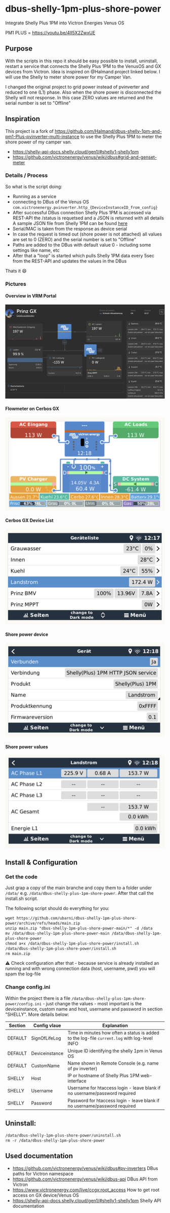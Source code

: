 # dbus-shelly-1pm-plus-shore-power
Integrate Shelly Plus 1PM into Victron Energies Venus OS

PM1 PLUS = https://youtu.be/4lI5X2ZwxUE

## Purpose
With the scripts in this repo it should be easy possible to install, uninstall, restart a service that connects the Shelly Plus 1PM to the VenusOS and GX devices from Victron. Idea is inspired on @Halmand project linked below.
I will use the Shelly to meter shore power for my Camper Van.

I changed the original project to grid power instead of pvinverter and reduced to one (L1) phase. Also when the shore power is disconnected the Shelly will not response. In this case ZERO values are returned and the serial number is set to "Offline"

## Inspiration
This project is a fork of https://github.com/Halmand/dbus-shelly-1pm-and-pm1-Plus-pvinverter-multi-instance to use the Shelly Plus 1PM to meter the shore power of my camper van.

- https://shelly-api-docs.shelly.cloud/gen1/#shelly1-shelly1pm
- https://github.com/victronenergy/venus/wiki/dbus#grid-and-genset-meter

### Details / Process
So what is the script doing:
- Running as a service
- connecting to DBus of the Venus OS `com.victronenergy.pvinverter.http_{DeviceInstanceID_from_config}`
- After successful DBus connection Shelly Plus 1PM is accessed via REST-API
  the /status is requetsed and a JSON is returned with all details
  A sample JSON file from Shelly 1PM can be found [here](docs/shelly1pm-plus-status-sample.json)
- Serial/MAC is taken from the response as device serial
- In case the request is timed out (shore power is not attached) all values are set to 0 (ZERO) and the serial number is set to "Offline"
- Paths are added to the DBus with default value 0 - including some settings like name, etc
- After that a "loop" is started which pulls Shelly 1PM data every 5sec from the REST-API and updates the values in the DBus

Thats it 😄

### Pictures
#### Overview in VRM Portal
![VRM Overview](img/shore-power-vrm.png) 
#### Flowmeter on Cerbos GX
![Flowmeter](img/shore-power-flow.png)
#### Cerbos GX Device List
![ShorePower - Device List](img/shore-power-device-list.png)
#### Shore power device
![ShorePower - Device](img/shore-power-device.png)
#### Shore power values
![ShorePower - Device Values](img/shore-power-values.png)

## Install & Configuration
### Get the code
Just grap a copy of the main branche and copy them to a folder under `/data/` e.g. `/data/dbus-shelly-plus-1pm-shore-power`.
After that call the install.sh script.

The following script should do everything for you:
```
wget https://github.com/ubarni/dbus-shelly-1pm-plus-shore-power/archive/refs/heads/main.zip
unzip main.zip "dbus-shelly-1pm-plus-shore-power-main/*" -d /data
mv /data/dbus-shelly-1pm-plus-shore-power-main /data/dbus-shelly-1pm-plus-shore-power
chmod a+x /data/dbus-shelly-1pm-plus-shore-power/install.sh
/data/dbus-shelly-1pm-plus-shore-power/install.sh
rm main.zip
```
⚠️ Check configuration after that - because service is already installed an running and with wrong connection data (host, username, pwd) you will spam the log-file

### Change config.ini
Within the project there is a file `/data/dbus-shelly-plus-1pm-shore-power/config.ini` - just change the values - most important is the deviceinstance, custom name and host, username and password in section "SHELLY". More details below:


| Section  | Config vlaue | Explanation |
| ------------- | ------------- | ------------- |
| DEFAULT  | SignOfLifeLog  | Time in minutes how often a status is added to the log-file `current.log` with log-level INFO |
| DEFAULT  | Deviceinstance | Unique ID identifying the shelly 1pm in Venus OS |
| DEFAULT  | CustomName | Name shown in Remote Console (e.g. name of pv inverter) |
| SHELLY  | Host | IP or hostname of Shelly Plus 1PM web-interface |
| SHELLY  | Username | Username for htaccess login - leave blank if no username/password required |
| SHELLY  | Password | Password for htaccess login - leave blank if no username/password required |

## Uninstall:

```
/data/dbus-shelly-1pm-plus-shore-power/uninstall.sh
rm -r /data/dbus-shelly-1pm-plus-shore-power
```

## Used documentation
- https://github.com/victronenergy/venus/wiki/dbus#pv-inverters   DBus paths for Victron namespace
- https://github.com/victronenergy/venus/wiki/dbus-api   DBus API from Victron
- https://www.victronenergy.com/live/ccgx:root_access   How to get root access on GX device/Venus OS
- https://shelly-api-docs.shelly.cloud/gen1/#shelly1-shelly1pm Shelly API documentation
